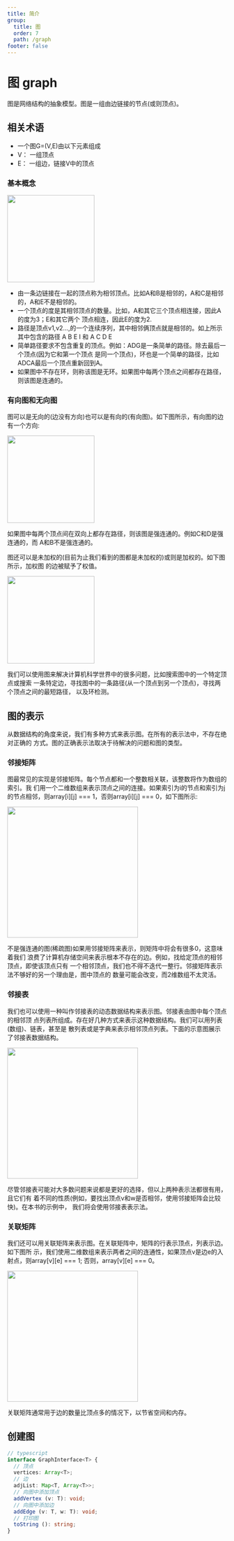 ```yaml
---
title: 简介
group:
  title: 图
  order: 7
  path: /graph 
footer: false
---
```

图 graph
===
图是网络结构的抽象模型。图是一组由边链接的节点(或则顶点)。
## 相关术语
+ 一个图G=(V,E)由以下元素组成
+ V： 一组顶点
+ E： 一组边，链接V中的顶点

### 基本概念
<a href='https://upload.junfengshow.com/foundation/docs/graph-1.png' target='_blank'>
  <img 
    src='https://upload.junfengshow.com/foundation/docs/graph-1.png'
    width='200'
  />
</a>

+ 由一条边链接在一起的顶点称为相邻顶点。比如A和B是相邻的，A和C是相邻的，A和E不是相邻的。
+ 一个顶点的度是其相邻顶点的数量。比如，A和其它三个顶点相连接，因此A的度为3；E和其它两个
顶点相连，因此E的度为2.
+ 路径是顶点v1,v2...,的一个连续序列，其中相邻俩顶点就是相邻的。如上所示其中包含的路径
A B E I 和 A C D E
+ 简单路径要求不包含重复的顶点。例如：ADG是一条简单的路径。除去最后一个顶点(因为它和第一个顶点
是同一个顶点)，环也是一个简单的路径，比如ADCA最后一个顶点重新回到A。
+ 如果图中不存在环，则称该图是无环。如果图中每两个顶点之间都存在路径，则该图是连通的。

### 有向图和无向图
图可以是无向的(边没有方向)也可以是有向的(有向图)。如下图所示，有向图的边有一个方向:
>
<a href='https://upload.junfengshow.com/foundation/docs/graph-2.png' target='_blank'>
  <img 
    src='https://upload.junfengshow.com/foundation/docs/graph-2.png'
    width='200'
  />
</a>

如果图中每两个顶点间在双向上都存在路径，则该图是强连通的。例如C和D是强连通的，而
A和B不是强连通的。

图还可以是未加权的(目前为止我们看到的图都是未加权的)或则是加权的。如下图所示，加权图
的边被赋予了权值。
>
<a href='https://upload.junfengshow.com/foundation/docs/graph-3.png' target='_blank'>
  <img 
    src='https://upload.junfengshow.com/foundation/docs/graph-3.png'
    width='200'
  />
</a>

我们可以使用图来解决计算机科学世界中的很多问题，比如搜索图中的一个特定顶点或搜索 一条特定边，寻找图中的一条路径(从一个顶点到另一个顶点)，寻找两个顶点之间的最短路径， 以及环检测。

## 图的表示
从数据结构的角度来说，我们有多种方式来表示图。在所有的表示法中，不存在绝对正确的
方式。图的正确表示法取决于待解决的问题和图的类型。

### 邻接矩阵
图最常见的实现是邻接矩阵。每个节点都和一个整数相关联，该整数将作为数组的索引。我 们用一个二维数组来表示顶点之间的连接。如果索引为i的节点和索引为j的节点相邻，则array[i][j] === 1，否则array[i][j] === 0，如下图所示:

>
<a href='https://upload.junfengshow.com/foundation/docs/graph-4.png' target='_blank'>
  <img 
    src='https://upload.junfengshow.com/foundation/docs/graph-4.png'
    width='300'
  />
</a>

不是强连通的图(稀疏图)如果用邻接矩阵来表示，则矩阵中将会有很多0，这意味着我们 浪费了计算机存储空间来表示根本不存在的边。例如，找给定顶点的相邻顶点，即使该顶点只有 一个相邻顶点，我们也不得不迭代一整行。邻接矩阵表示法不够好的另一个理由是，图中顶点的 数量可能会改变，而2维数组不太灵活。

### 邻接表

我们也可以使用一种叫作邻接表的动态数据结构来表示图。邻接表由图中每个顶点的相邻顶 点列表所组成。存在好几种方式来表示这种数据结构。我们可以用列表(数组)、链表，甚至是 散列表或是字典来表示相邻顶点列表。下面的示意图展示了邻接表数据结构。
>
<a href='https://upload.junfengshow.com/foundation/docs/graph-5.png' target='_blank'>
  <img 
    src='https://upload.junfengshow.com/foundation/docs/graph-5.png'
    width='300'
  />
</a>

尽管邻接表可能对大多数问题来说都是更好的选择，但以上两种表示法都很有用，且它们有 着不同的性质(例如，要找出顶点v和w是否相邻，使用邻接矩阵会比较快)。在本书的示例中， 我们将会使用邻接表表示法。
### 关联矩阵
我们还可以用关联矩阵来表示图。在关联矩阵中，矩阵的行表示顶点，列表示边。如下图所 示，我们使用二维数组来表示两者之间的连通性，如果顶点v是边e的入射点，则array[v][e] === 1; 否则，array[v][e] === 0。
>
<a href='https://upload.junfengshow.com/foundation/docs/graph-6.png' target='_blank'>
  <img 
    src='https://upload.junfengshow.com/foundation/docs/graph-6.png'
    width='300'
  />
</a>

关联矩阵通常用于边的数量比顶点多的情况下，以节省空间和内存。

## 创建图
```typescript
// typescript
interface GraphInterface<T> {
  // 顶点
  vertices: Array<T>;
  // 边
  adjList: Map<T, Array<T>>;
  // 向图中添加顶点
  addVertex (v: T): void;
  // 向图中添加边
  addEdge (v: T, w: T): void;
  // 打印图
  toString (): string;
}
```
